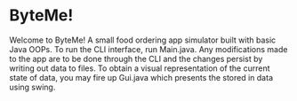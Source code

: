 # ByteMe!
Welcome to ByteMe! A small food ordering app simulator built with basic Java OOPs.
To run the CLI interface, run Main.java. Any modifications made to the app are to be done through the CLI and the changes persist by writing out data to files.
To obtain a visual representation of the current state of data, you may fire up Gui.java which presents the stored in data using swing.
